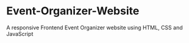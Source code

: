 # Event-Organizer-Website
 A responsive Frontend Event Organizer website using HTML, CSS and JavaScript
